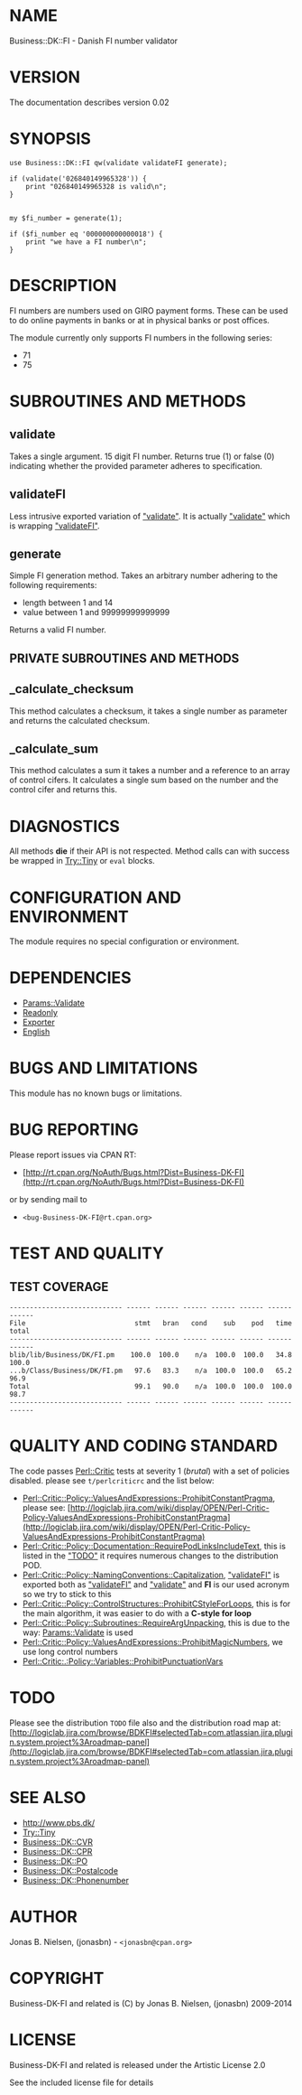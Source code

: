 # NAME

Business::DK::FI - Danish FI number validator

# VERSION

The documentation describes version 0.02

# SYNOPSIS

    use Business::DK::FI qw(validate validateFI generate);

    if (validate('026840149965328')) {
        print "026840149965328 is valid\n";
    }


    my $fi_number = generate(1);

    if ($fi_number eq '000000000000018') {
        print "we have a FI number\n";
    }

# DESCRIPTION

FI numbers are numbers used on GIRO payment forms. These can be used to do
online payments in banks or at in physical banks or post offices.

The module currently only supports FI numbers in the following series:

- 71
- 75

# SUBROUTINES AND METHODS

## validate

Takes a single argument. 15 digit FI number. Returns true (1) or false (0)
indicating whether the provided parameter adheres to specification.

## validateFI

Less intrusive exported variation of ["validate"](#validate). It is actually ["validate"](#validate)
which is wrapping ["validateFI"](#validatefi).

## generate

Simple FI generation method. Takes an arbitrary number adhering to the following requirements: 

- length between 1 and 14
- value between 1 and 99999999999999

Returns a valid FI number.

## PRIVATE SUBROUTINES AND METHODS

## \_calculate\_checksum

This method calculates a checksum, it takes a single number as parameter and returns the calculated checksum.

## \_calculate\_sum

This method calculates a sum it takes a number and a reference to an array of control cifers. It calculates a single sum based on the number and the control cifer and returns this.

# DIAGNOSTICS

All methods **die** if their API is not respected. Method calls can with success be wrapped in [Try::Tiny](https://metacpan.org/pod/Try::Tiny) or `eval` blocks.

# CONFIGURATION AND ENVIRONMENT

The module requires no special configuration or environment.

# DEPENDENCIES

- [Params::Validate](https://metacpan.org/pod/Params::Validate)
- [Readonly](https://metacpan.org/pod/Readonly)
- [Exporter](https://metacpan.org/pod/Exporter)
- [English](https://metacpan.org/pod/English)

# BUGS AND LIMITATIONS

This module has no known bugs or limitations.

# BUG REPORTING

Please report issues via CPAN RT:

- [http://rt.cpan.org/NoAuth/Bugs.html?Dist=Business-DK-FI](http://rt.cpan.org/NoAuth/Bugs.html?Dist=Business-DK-FI)

or by sending mail to

- `<bug-Business-DK-FI@rt.cpan.org>`

# TEST AND QUALITY

## TEST COVERAGE

    ---------------------------- ------ ------ ------ ------ ------ ------ ------
    File                           stmt   bran   cond    sub    pod   time  total
    ---------------------------- ------ ------ ------ ------ ------ ------ ------
    blib/lib/Business/DK/FI.pm    100.0  100.0    n/a  100.0  100.0   34.8  100.0
    ...b/Class/Business/DK/FI.pm   97.6   83.3    n/a  100.0  100.0   65.2   96.9
    Total                          99.1   90.0    n/a  100.0  100.0  100.0   98.7
    ---------------------------- ------ ------ ------ ------ ------ ------ ------

# QUALITY AND CODING STANDARD

The code passes [Perl::Critic](https://metacpan.org/pod/Perl::Critic) tests at severity 1 (_brutal_) with a set of policies disabled. please see `t/perlcriticrc` and the list below:

- [Perl::Critic::Policy::ValuesAndExpressions::ProhibitConstantPragma](https://metacpan.org/pod/Perl::Critic::Policy::ValuesAndExpressions::ProhibitConstantPragma), please
see: [http://logiclab.jira.com/wiki/display/OPEN/Perl-Critic-Policy-ValuesAndExpressions-ProhibitConstantPragma](http://logiclab.jira.com/wiki/display/OPEN/Perl-Critic-Policy-ValuesAndExpressions-ProhibitConstantPragma)
- [Perl::Critic::Policy::Documentation::RequirePodLinksIncludeText](https://metacpan.org/pod/Perl::Critic::Policy::Documentation::RequirePodLinksIncludeText), this
is listed in the ["TODO"](#todo) it requires numerous changes to the distribution POD.
- [Perl::Critic::Policy::NamingConventions::Capitalization](https://metacpan.org/pod/Perl::Critic::Policy::NamingConventions::Capitalization), ["validateFI"](#validatefi) is exported both as ["validateFI"](#validatefi) and ["validate"](#validate) and **FI** is our used acronym
so we try to stick to this
- [Perl::Critic::Policy::ControlStructures::ProhibitCStyleForLoops](https://metacpan.org/pod/Perl::Critic::Policy::ControlStructures::ProhibitCStyleForLoops), this
is for the main algorithm, it was easier to do with a **C-style for loop**
- [Perl::Critic::Policy::Subroutines::RequireArgUnpacking](https://metacpan.org/pod/Perl::Critic::Policy::Subroutines::RequireArgUnpacking), this is due to
the way: [Params::Validate](https://metacpan.org/pod/Params::Validate) is used
- [Perl::Critic::Policy::ValuesAndExpressions::ProhibitMagicNumbers](https://metacpan.org/pod/Perl::Critic::Policy::ValuesAndExpressions::ProhibitMagicNumbers), we
use long control numbers
- [Perl::Critic:.:Policy::Variables::ProhibitPunctuationVars](https://metacpan.org/pod/Perl::Critic:.:Policy::Variables::ProhibitPunctuationVars)

# TODO

Please see the distribution `TODO` file also and the distribution road map at:
    [http://logiclab.jira.com/browse/BDKFI#selectedTab=com.atlassian.jira.plugin.system.project%3Aroadmap-panel](http://logiclab.jira.com/browse/BDKFI#selectedTab=com.atlassian.jira.plugin.system.project%3Aroadmap-panel)

# SEE ALSO

- http://www.pbs.dk/
- [Try::Tiny](https://metacpan.org/pod/Try::Tiny)
- [Business::DK::CVR](https://metacpan.org/pod/Business::DK::CVR)
- [Business::DK::CPR](https://metacpan.org/pod/Business::DK::CPR)
- [Business::DK::PO](https://metacpan.org/pod/Business::DK::PO)
- [Business::DK::Postalcode](https://metacpan.org/pod/Business::DK::Postalcode)
- [Business::DK::Phonenumber](https://metacpan.org/pod/Business::DK::Phonenumber)

# AUTHOR

Jonas B. Nielsen, (jonasbn) - `<jonasbn@cpan.org>`

# COPYRIGHT

Business-DK-FI and related is (C) by Jonas B. Nielsen, (jonasbn) 2009-2014

# LICENSE

Business-DK-FI and related is released under the Artistic License 2.0

See the included license file for details
